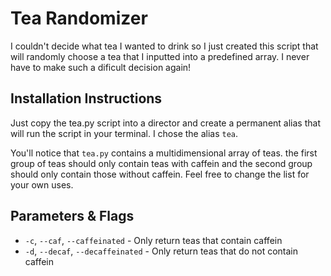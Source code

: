 Tea Randomizer
==============

I couldn't decide what tea I wanted to drink so I just created this script that will randomly choose a tea that I inputted into a predefined array. I never have to make such a dificult decision again!

Installation Instructions
-------------------------

Just copy the tea.py script into a director and create a permanent alias that will run the script in your terminal. I chose the alias `tea`.

You'll notice that `tea.py` contains a multidimensional array of teas. the first group of teas should only contain teas with caffein and the second group should only contain those without caffein. Feel free to change the list for your own uses.

Parameters & Flags
------------------

* `-c`, `--caf`, `--caffeinated` - Only return teas that contain caffein
* `-d`, `--decaf`, `--decaffeinated` - Only return teas that do not contain caffein
